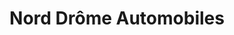 ---
title: "Nord Drôme Automobiles"
url: /saint-rambert-dalbon/nord-drome-automobiles/
shop: Autowerkstatt
---